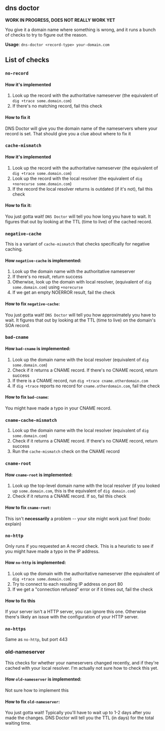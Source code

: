 ## dns doctor

**WORK IN PROGRESS, DOES NOT REALLY WORK YET**

You give it a domain name where something is wrong, and it runs a bunch of checks to try to figure out the reason.

**Usage**: `dns-doctor <record-type> your-domain.com` 

## List of checks

### **`no-record`**

#### How it's implemented

1. Look up the record with the authoritative nameserver (the equivalent of `dig +trace some.domain.com`)
2. If there's no matching record, fail this check

#### How to fix it

DNS Doctor will give you the domain name of the nameservers where your record is set. That should give you a clue about where to fix it


### **`cache-mismatch`**

#### How it's implemented

1. Look up the record with the authoritative nameserver (the equivalent of `dig +trace some.domain.com`)
2. Look up the record with the local resolver (the equivalent of `dig +norecurse some.domain.com`)
3. If the record the local resolver returns is outdated (if it's not), fail this check

#### How to fix it:

You just gotta wait! `DNS Doctor` will tell you how long you have to wait. It
figures that out by looking at the TTL (time to live) of the cached record.

### **`negative-cache`**

This is a variant of `cache-mismatch` that checks specifically for negative caching.

#### How `negative-cache` is implemented:

1. Look up the domain name with the authoritative nameserver
2. If there's no result, return success
3. Otherwise, look up the domain with local resolver, (equivalent of `dig some.domain.com`) using `+norecurse`
6. If we get an empty NOERROR result, fail the check

#### How to fix `negative-cache`:

You just gotta wait! `DNS Doctor` will tell you how approximately you have to wait. It
figures that out by looking at the TTL (time to live) on the domain's SOA record.



### **`bad-cname`**

#### How `bad-cname` is implemented:

1. Look up the domain name with the local resolver (equivalent of `dig some.domain.com`)
2. Check if it returns a CNAME record. If there's no CNAME record, return success
3. If there is a CNAME record, run `dig +trace cname.otherdomain.com`
4. If `dig +trace` reports no record for `cname.otherdomain.com`, fail the check

#### How to fix `bad-cname`:

You might have made a typo in your CNAME record.

### **`cname-cache-mismatch`**

1. Look up the domain name with the local resolver (equivalent of `dig some.domain.com`)
2. Check if it returns a CNAME record. If there's no CNAME record, return success
3. Run the `cache-mismatch` check on the CNAME record

### **`cname-root`**

#### How `cname-root` is implemented:

1. Look up the top-level domain name with the local resolver (if you looked up `some.domain.com`, this is the equivalent of `dig domain.com`)
2. Check if it returns a CNAME record. If so, fail this check

#### How to fix `cname-root`:

This isn't **necessarily** a problem -- your site might work just fine! (todo: explain)

### **`no-http`**

Only runs if you requested an A record check. This is a heuristic to see if you
might have made a typo in the IP address.

#### How `no-http` is implemented:

1. Look up the domain with the authoritative nameserver (the equivalent of `dig +trace some.domain.com`)
2. Try to connect to each resulting IP address on port 80
3. If we get a "connection refused" error or if it times out, fail the check

#### How to fix this

If your server isn't a HTTP server, you can ignore this one. Otherwise there's likely an issue with the configuration of your HTTP server.

### **`no-https`**

Same as `no-http`, but port 443

### **old-nameserver**

This checks for whether your nameservers changed recently, and if they're
cached with your local resolver. I'm actually not sure how to check this yet.

#### How `old-nameserver` is implemented:

Not sure how to implement this

#### How to fix `old-nameserver`:

You just gotta wait! Typically you'll have to wait up to 1-2 days after you
made the changes. DNS Doctor will tell you the TTL (in days) for the total
waiting time.
